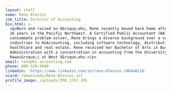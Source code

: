 ```yaml
---
layout: staff
name: Rene Blevins
job_title: Director of Accounting
bio_html: >-
  <p>Born and raised on O&rsquo;ahu, Rene recently moved back home after living
  16 years in the Pacific Northwest. A Certified Public Accountant (WA) and
  consummate problem-solver, Rene brings a diverse background over a variety of
  industries to HiAccounting, including software technology, distribution,
  healthcare and real estate. Rene received her Bachelor of Arts in Business
  Administration with a concentration in accounting from the University of
  Hawai&rsquo;i at West O&rsquo;ahu.</p>
email: rene@hi-accounting.com
phone: 808-529-9990
linkedin: 'https://www.linkedin.com/in/rene-blevins-10b4a811b'
vcard: /downloads/Rene-Blevins.vcf
profile_image: /uploads/IMG_1767.JPG
---
```


